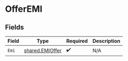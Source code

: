 # OfferEMI


## Fields

| Field                                              | Type                                               | Required                                           | Description                                        |
| -------------------------------------------------- | -------------------------------------------------- | -------------------------------------------------- | -------------------------------------------------- |
| `Emi`                                              | [shared.EMIOffer](../../models/shared/emioffer.md) | :heavy_check_mark:                                 | N/A                                                |